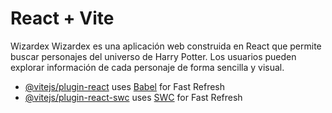 # React + Vite

Wizardex
Wizardex es una aplicación web construida en React que permite buscar personajes del universo de Harry Potter. Los usuarios pueden explorar información de cada personaje de forma sencilla y visual.



- [@vitejs/plugin-react](https://github.com/vitejs/vite-plugin-react/blob/main/packages/plugin-react/README.md) uses [Babel](https://babeljs.io/) for Fast Refresh
- [@vitejs/plugin-react-swc](https://github.com/vitejs/vite-plugin-react-swc) uses [SWC](https://swc.rs/) for Fast Refresh
